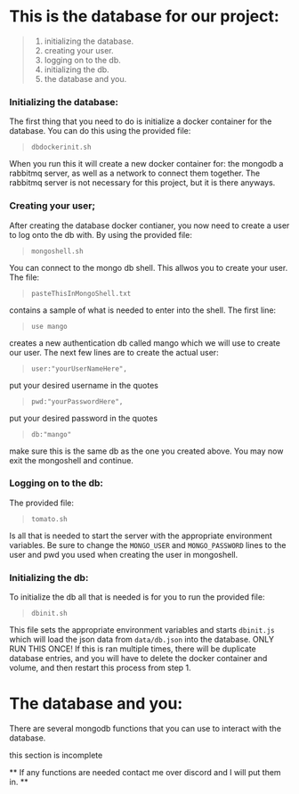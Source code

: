 # This is the database for our project:
>1. initializing the database.
>2. creating your user.
>3. logging on to the db.
>4. initializing the db.
>5. the database and you.
### Initializing the database:
The first thing that you need to do is initialize a docker container
for the database. You can do this using the provided file:

>`dbdockerinit.sh`

When you run this it will create a new docker container for: the mongodb
a rabbitmq server, as well as a network to connect them together.
The rabbitmq server is not necessary for this project, but it is there
anyways.
### Creating your user;
After creating the database docker contianer, you now need to create a user
to log onto the db with. By using the provided file:

>`mongoshell.sh`

You can connect to the mongo db shell. This allwos you to create your user.
The file:

>`pasteThisInMongoShell.txt`

contains a sample of what is needed to enter into the shell.
The first line:

>`use mango`

creates a new authentication db called mango which we will use to create our user.
The next few lines are to create the actual user:

>`user:"yourUserNameHere",`

put your desired username in the quotes 

>`pwd:"yourPasswordHere",`

put your desired password in the quotes

>`db:"mango"`

make sure this is the same db as the one you created above.
You may now exit the mongoshell and continue.
### Logging on to the db:
The provided file:

>`tomato.sh`

Is all that is needed to start the server with the appropriate environment
variables. Be sure to change the `MONGO_USER` and `MONGO_PASSWORD` lines
to the user and pwd you used when creating the user in mongoshell.
### Initializing the db:
To initialize the db all that is needed is for you to run the provided file:

>`dbinit.sh`

This file sets the appropriate environment variables and starts `dbinit.js`
which will load the json data from `data/db.json` into the database.
ONLY RUN THIS ONCE! If this is ran multiple times, there will be duplicate
database entries, and you will have to delete the docker container and volume,
and then restart this process from step 1.
# The database and you:
There are several mongodb functions that you can use to interact with the database.

this section is incomplete

** If any functions are needed contact me over discord and I will put them in. **